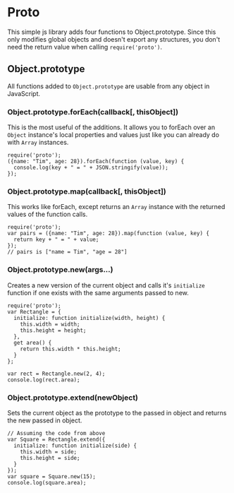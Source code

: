 # Proto

This simple js library adds four functions to Object.prototype.  Since this only modifies global objects and doesn't export any structures, you don't need the return value when calling `require('proto')`.

## Object.prototype

All functions added to `Object.prototype` are usable from any object in JavaScript.

### Object.prototype.forEach(callback[, thisObject])

This is the most useful of the additions.  It allows you to forEach over an `Object` instance's local properties and values just like you can already do with `Array` instances.

    require('proto');
    ({name: "Tim", age: 28}).forEach(function (value, key) {
      console.log(key + " = " + JSON.stringify(value));
    });

### Object.prototype.map(callback[, thisObject])

This works like forEach, except returns an `Array` instance with the returned values of the function calls.

    require('proto');
    var pairs = ({name: "Tim", age: 28}).map(function (value, key) {
      return key + " = " + value;
    });
    // pairs is ["name = Tim", "age = 28"]

### Object.prototype.new(args...)

Creates a new version of the current object and calls it's `initialize` function if one exists with the same arguments passed to new.

    require('proto');
    var Rectangle = {
      initialize: function initialize(width, height) {
        this.width = width;
        this.height = height;
      },
      get area() {
        return this.width * this.height;
      }
    };

    var rect = Rectangle.new(2, 4);
    console.log(rect.area);

### Object.prototype.extend(newObject)

Sets the current object as the prototype to the passed in object and returns the new passed in object.

    // Assuming the code from above
    var Square = Rectangle.extend({
      initialize: function initialize(side) {
        this.width = side;
        this.height = side;
      }
    });
    var square = Square.new(15);
    console.log(square.area);


